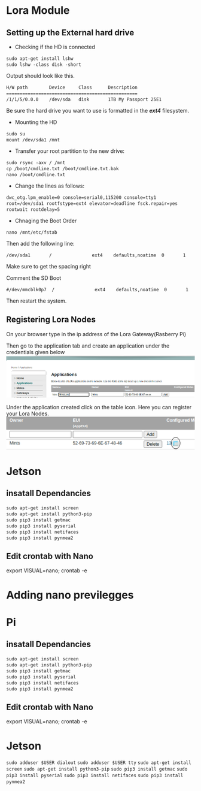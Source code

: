 # Lora Module 

## Setting up the External hard drive

- Checking if the HD is connected 
```
sudo apt-get install lshw
sudo lshw -class disk -short 
```
Output should look like this.
```
H/W path        Device     Class      Description
=================================================
/1/1/5/0.0.0    /dev/sda   disk       1TB My Passport 25E1
```

Be sure the hard drive you want to use is formatted in the **_ext4_** filesystem. 

- Mounting the HD
```
sudo su
mount /dev/sda1 /mnt
```

- Transfer your root partition to the new drive:
```
sudo rsync -axv / /mnt
cp /boot/cmdline.txt /boot/cmdline.txt.bak
nano /boot/cmdline.txt

```
- Change the lines as follows:

```
dwc_otg.lpm_enable=0 console=serial0,115200 console=tty1 root=/dev/sda1 rootfstype=ext4 elevator=deadline fsck.repair=yes rootwait rootdelay=5
```
- Chnaging the Boot Order 
```
nano /mnt/etc/fstab
```
Then add the following line:
```
/dev/sda1       /               ext4    defaults,noatime  0       1
```
Make sure to get the spacing right 

Comment the SD Boot 
```
#/dev/mmcblk0p7  /               ext4    defaults,noatime  0       1
```

Then restart the system.

## Registering Lora Nodes

On your browser type in the ip address of the Lora Gateway(Rasberry Pi) 

Then go to the application tab and create an application under the credentials given below
![Lora Register](res/lora.png)

Under the application created click on the table icon. Here you can register your Lora Nodes. 
![Lora Register 2](res/lora2.png)

# Jetson 
## insatall Dependancies
```
sudo apt-get install screen
sudo apt-get install python3-pip
sudo pip3 install getmac
sudo pip3 install pyserial
sudo pip3 install netifaces
sudo pip3 install pynmea2
```
## Edit crontab with Nano 
export VISUAL=nano; crontab -e

# Adding nano previlegges  




# Pi 
## insatall Dependancies
```
sudo apt-get install screen
sudo apt-get install python3-pip
sudo pip3 install getmac
sudo pip3 install pyserial
sudo pip3 install netifaces
sudo pip3 install pynmea2
```
## Edit crontab with Nano 
export VISUAL=nano; crontab -e



# Jetson 
```sudo adduser $USER dialout```
```sudo adduser $USER tty```
```sudo apt-get install screen```
```sudo apt-get install python3-pip```
```sudo pip3 install getmac```
```sudo pip3 install pyserial```
```sudo pip3 install netifaces```
```sudo pip3 install pynmea2```





